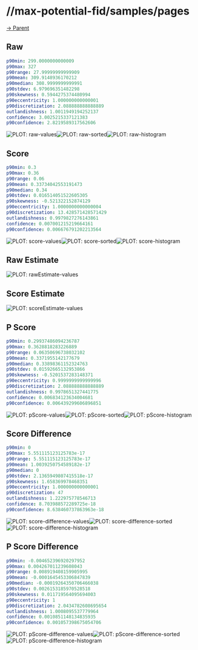 
# //max-potential-fid/samples/pages

[→ Parent](../..)


## Raw


```yaml
p90min: 299.0000000000009
p90max: 327
p90range: 27.99999999999909
p90mean: 309.9148936170212
p90median: 308.9999999999991
p90stdev: 6.979696351482298
p90skewness: 0.5944275374480994
p90eccentricity: 1.000000000000001
p90discretization: 2.088888888888889
outlandishness: 1.0011949194252137
confidence: 3.0025215337121383
p90confidence: 2.8219589317562606

```

![PLOT: raw-values](./raw/values.svg)![PLOT: raw-sorted](./raw/sorted.svg)![PLOT: raw-histogram](./raw/histogram.svg)
## Score


```yaml
p90min: 0.3
p90max: 0.36
p90range: 0.06
p90mean: 0.33734042553191473
p90median: 0.34
p90stdev: 0.016514051522605305
p90skewness: -0.521322152874129
p90eccentricity: 1.0000000000000004
p90discretization: 13.428571428571429
outlandishness: 0.9979827276143861
confidence: 0.007001215219664161
p90confidence: 0.006676791202213564

```

![PLOT: score-values](./score/values.svg)![PLOT: score-sorted](./score/sorted.svg)![PLOT: score-histogram](./score/histogram.svg)
## Raw Estimate

![PLOT: rawEstimate-values](./rawEstimate/values.svg)
## Score Estimate

![PLOT: scoreEstimate-values](./scoreEstimate/values.svg)
## P Score


```yaml
p90min: 0.29937486094236787
p90max: 0.3628818283226889
p90range: 0.06350696738032102
p90mean: 0.3371955142177679
p90median: 0.33898361152324763
p90stdev: 0.01592665132953866
p90skewness: -0.5201537283148371
p90eccentricity: 0.9999999999999996
p90discretization: 2.088888888888889
outlandishness: 0.9978651327441775
confidence: 0.006834123634004681
p90confidence: 0.006439299606896851

```

![PLOT: pScore-values](./pScore/values.svg)![PLOT: pScore-sorted](./pScore/sorted.svg)![PLOT: pScore-histogram](./pScore/histogram.svg)
## Score Difference


```yaml
p90min: 0
p90max: 5.551115123125783e-17
p90range: 5.551115123125783e-17
p90mean: 1.0039250754589182e-17
p90median: 0
p90stdev: 2.1365949807415518e-17
p90skewness: 1.658369978468351
p90eccentricity: 1.000000000000001
p90discretization: 47
outlandishness: 1.222975778546713
confidence: 8.703988572289725e-18
p90confidence: 8.638460737863963e-18

```

![PLOT: score-difference-values](./score-difference/values.svg)![PLOT: score-difference-sorted](./score-difference/sorted.svg)![PLOT: score-difference-histogram](./score-difference/histogram.svg)
## P Score Difference


```yaml
p90min: -0.004652396920297952
p90max: 0.004267011239608043
p90range: 0.008919408159905995
p90mean: -0.0001645453306847839
p90median: -0.00019264350706466038
p90stdev: 0.0026153185970528518
p90skewness: 0.011719564095694003
p90eccentricity: 1
p90discretization: 2.0434782608695654
outlandishness: 1.0008095537779964
confidence: 0.0010851148134835935
p90confidence: 0.001057398675054706

```

![PLOT: pScore-difference-values](./pScore-difference/values.svg)![PLOT: pScore-difference-sorted](./pScore-difference/sorted.svg)![PLOT: pScore-difference-histogram](./pScore-difference/histogram.svg)